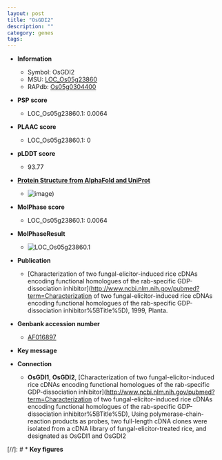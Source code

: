 ```yaml
---
layout: post
title: "OsGDI2"
description: ""
category: genes
tags: 
---
```


* **Information**  
    + Symbol: OsGDI2  
    + MSU: [LOC_Os05g23860](http://rice.plantbiology.msu.edu/cgi-bin/ORF_infopage.cgi?orf=LOC_Os05g23860)  
    + RAPdb: [Os05g0304400](http://rapdb.dna.affrc.go.jp/viewer/gbrowse_details/irgsp1?name=Os05g0304400)  

* **PSP score**  
    + LOC_Os05g23860.1: 0.0064 

* **PLAAC score**  
    + LOC_Os05g23860.1: 0 

* **pLDDT score**
    + 93.77

* **[Protein Structure from AlphaFold and UniProt](https://www.uniprot.org/uniprotkb/Q0DJB7/entry#structure)**
    + ![image](https://ricepsp.github.io/images/Q0/AF-Q0DJB7-F1.png))

* **MolPhase score**
    + LOC_Os05g23860.1: 0.0064

* **MolPhaseResult**
    + ![LOC_Os05g23860.1](https://ricepsp.github.io/pictures/LOC_Os05g/LOC_Os05g23860.1.png)

* **Publication**  
    + [Characterization of two fungal-elicitor-induced rice cDNAs encoding functional homologues of the rab-specific GDP-dissociation inhibitor](http://www.ncbi.nlm.nih.gov/pubmed?term=Characterization of two fungal-elicitor-induced rice cDNAs encoding functional homologues of the rab-specific GDP-dissociation inhibitor%5BTitle%5D), 1999, Planta.

* **Genbank accession number**  
    + [AF016897](http://www.ncbi.nlm.nih.gov/nuccore/AF016897)

* **Key message**  

* **Connection**  
    + __OsGDI1__, __OsGDI2__, [Characterization of two fungal-elicitor-induced rice cDNAs encoding functional homologues of the rab-specific GDP-dissociation inhibitor](http://www.ncbi.nlm.nih.gov/pubmed?term=Characterization of two fungal-elicitor-induced rice cDNAs encoding functional homologues of the rab-specific GDP-dissociation inhibitor%5BTitle%5D), Using polymerase-chain-reaction products as probes, two full-length cDNA clones were isolated from a cDNA library of fungal-elicitor-treated rice, and designated as OsGDI1 and OsGDI2

[//]: # * **Key figures**  


